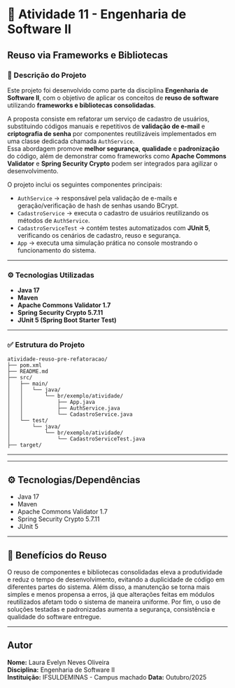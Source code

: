 # 🧩 Atividade 11 - Engenharia de Software II  
## Reuso via Frameworks e Bibliotecas  

### 📘 Descrição do Projeto  
Este projeto foi desenvolvido como parte da disciplina **Engenharia de Software II**, com o objetivo de aplicar os conceitos de **reuso de software** utilizando **frameworks e bibliotecas consolidadas**.  

A proposta consiste em refatorar um serviço de cadastro de usuários, substituindo códigos manuais e repetitivos de **validação de e-mail** e **criptografia de senha** por componentes reutilizáveis implementados em uma classe dedicada chamada `AuthService`.  
Essa abordagem promove **melhor segurança**, **qualidade** e **padronização** do código, além de demonstrar como frameworks como **Apache Commons Validator** e **Spring Security Crypto** podem ser integrados para agilizar o desenvolvimento.

O projeto inclui os seguintes componentes principais:
- `AuthService` → responsável pela validação de e-mails e geração/verificação de hash de senhas usando BCrypt.  
- `CadastroService` → executa o cadastro de usuários reutilizando os métodos de `AuthService`.  
- `CadastroServiceTest` → contém testes automatizados com **JUnit 5**, verificando os cenários de cadastro, reuso e segurança.  
- `App` → executa uma simulação prática no console mostrando o funcionamento do sistema.

---

### ⚙️ Tecnologias Utilizadas  
- **Java 17**  
- **Maven**  
- **Apache Commons Validator 1.7**  
- **Spring Security Crypto 5.7.11**  
- **JUnit 5 (Spring Boot Starter Test)**  

---

### ✅ Estrutura do Projeto  
```
atividade-reuso-pre-refatoracao/
├── pom.xml
├── README.md
├── src/
│   ├── main/
│   │   └── java/
│   │       └── br/exemplo/atividade/
│   │           ├── App.java
│   │           ├── AuthService.java
│   │           └── CadastroService.java
│   └── test/
│       └── java/
│           └── br/exemplo/atividade/
│               └── CadastroServiceTest.java
├── target/

```
---


---

## ⚙️ Tecnologias/Dependências

- Java 17
- Maven
- Apache Commons Validator 1.7
- Spring Security Crypto 5.7.11
- JUnit 5

---

## 📄 Benefícios do Reuso

O reuso de componentes e bibliotecas consolidadas eleva a produtividade e reduz o tempo de desenvolvimento, evitando a duplicidade de código em diferentes partes do sistema. Além disso, a manutenção se torna mais simples e menos propensa a erros, já que alterações feitas em módulos reutilizados afetam todo o sistema de maneira uniforme. Por fim, o uso de soluções testadas e padronizadas aumenta a segurança, consistência e qualidade do software entregue.

---

##  Autor

**Nome:** Laura Evelyn Neves Oliveira  
**Disciplina:** Engenharia de Software II  
**Instituição:** IFSULDEMINAS - Campus machado 
**Data:** Outubro/2025
